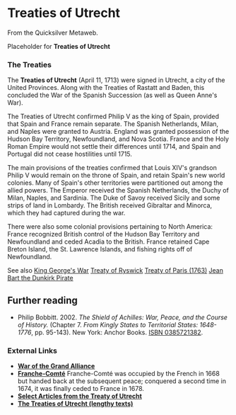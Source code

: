 
# Treaties of Utrecht

From the Quicksilver Metaweb.

Placeholder for **Treaties of Utrecht**
### The Treaties


The **Treaties of Utrecht** (April 11, 1713) were signed in Utrecht, a city of the United Provinces. Along with the Treaties of Rastatt and Baden, this concluded the War of the Spanish Succession (as well as Queen Anne's War). 

The Treaties of Utrecht confirmed Philip V as the king of Spain, provided that Spain and France remain separate. The Spanish Netherlands, Milan, and Naples were granted to Austria. England was granted possession of the Hudson Bay Territory, Newfoundland, and Nova Scotia. France and the Holy Roman Empire would not settle their differences until 1714, and Spain and Portugal did not cease hostilities until 1715. 

The main provisions of the treaties confirmed that Louis XIV's grandson Philip V would remain on the throne of Spain, and retain Spain's new world colonies. Many of Spain's other territories were partitioned out among the allied powers. The Emperor received the Spanish Netherlands, the Duchy of Milan, Naples, and Sardinia. The Duke of Savoy received Sicily and some strips of land in Lombardy. The British received Gibraltar and Minorca, which they had captured during the war. 

There were also some colonial provisions pertaining to North America: France recognized British control of the Hudson Bay Territory and Newfoundland and ceded Acadia to the British. France retained Cape Breton Island, the St. Lawrence Islands, and fishing rights off of Newfoundland.

See also 
 [King George's War](/http-en2-wikipedia-org-wiki-king-george-s-war)
 [Treaty of Ryswick](/http-en2-wikipedia-org-wiki-treaty-of-ryswick)
 [Treaty of Paris (1763)](/http-en2-wikipedia-org-wiki-treaty-of-paris-1763)
 [Jean Bart the Dunkirk Pirate](/http-en-wikipedia-org-wiki-jean-bart)

## Further reading



* Philip Bobbitt. 2002. *The Shield of Achilles: War, Peace, and the Course of History.* (Chapter 7. *From Kingly States to Territorial States: 1648-1776*, pp. 95-143). New York: Anchor Books. [ISBN 0385721382](/).


### External Links


* **[War of the Grand Alliance](/http-en-wikipedia-org-wiki-war-of-the-grand-alliance)**
* **[Franche-Comté](/http-en-wikipedia-org-wiki-franche-comté)** Franche-Comté was occupied by the French in 1668 but handed back at the subsequent peace; conquered a second time in 1674, it was finally ceded to France in 1678.
* **[Select Articles from the Treaty of Utrecht](/http-members-rogers-com-jacobites-documents-1713utrecht-htm)**
* **[The Treaties of Utrecht (lengthy texts)](/http-www-heraldica-org-topics-france-utrecht-htm)**

